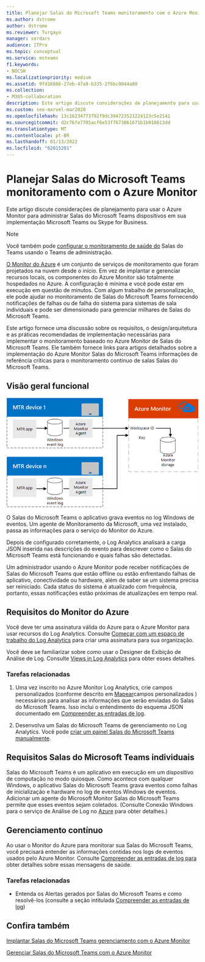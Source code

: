 ```yaml
---
title: Planejar Salas do Microsoft Teams monitoramento com o Azure Monitor
ms.author: dstrome
author: dstrome
ms.reviewer: Turgayo
manager: serdars
audience: ITPro
ms.topic: conceptual
ms.service: msteams
f1.keywords:
- NOCSH
ms.localizationpriority: medium
ms.assetid: 9fd16866-27eb-47a9-b335-2f6bc9044a80
ms.collection:
- M365-collaboration
description: Este artigo discute considerações de planejamento para usar o Azure Monitor para monitorar Salas do Microsoft Teams em sua Skype for Business ou Teams implementação.
ms.custom: seo-marvel-mar2020
ms.openlocfilehash: 13c16234773792f9dc394723521224123c5e2141
ms.sourcegitcommit: d2c76fe7705acf6e53f7673861671b1b018813dd
ms.translationtype: MT
ms.contentlocale: pt-BR
ms.lasthandoff: 01/13/2022
ms.locfileid: "62015201"
---
```

# <a name="plan-microsoft-teams-rooms-monitoring-with-azure-monitor"></a>Planejar Salas do Microsoft Teams monitoramento com o Azure Monitor
 
 Este artigo discute considerações de planejamento para usar o Azure Monitor para administrar Salas do Microsoft Teams dispositivos em sua implementação Microsoft Teams ou Skype for Business.

> [!NOTE]
> Você também pode [configurar o monitoramento de saúde do](../alerts/device-health-status.md) Salas do Teams usando o Teams de administração.

[O Monitor do Azure](/azure/azure-monitor/overview) é um conjunto de serviços de monitoramento que foram projetados na nuvem desde o início. Em vez de implantar e gerenciar recursos locais, os componentes do Azure Monitor são totalmente hospedados no Azure. A configuração é mínima e você pode estar em execução em questão de minutos. Com algum trabalho de personalização, ele pode ajudar no monitoramento de Salas do Microsoft Teams fornecendo notificações de falhas ou de falha do sistema para sistemas de sala individuais e pode ser dimensionado para gerenciar milhares de Salas do Microsoft Teams.
  
Este artigo fornece uma discussão sobre os requisitos, o design/arquitetura e as práticas recomendadas de implementação necessárias para implementar o monitoramento baseado no Azure Monitor de Salas do Microsoft Teams. Ele também fornece links para artigos detalhados sobre a implementação do Azure Monitor Salas do Microsoft Teams informações de referência críticas para o monitoramento contínuo de salas Salas do Microsoft Teams.
  
## <a name="functional-overview"></a>Visão geral funcional

![diagrama de Salas do Microsoft Teams gerenciamento usando o Azure Monitor.](../media/3f2ae1b8-61ea-4cd6-afb4-4bd75ccc746a.png)
  
O Salas do Microsoft Teams o aplicativo grava eventos no log Windows de eventos. Um agente de Monitoramento da Microsoft, uma vez instalado, passa as informações para o serviço do Monitor do Azure.
  
Depois de configurado corretamente, o Log Analytics analisará a carga JSON inserida nas descrições do evento para descrever como o Salas do Microsoft Teams está funcionando e quais falhas são detectadas.
  
Um administrador usando o Azure Monitor pode receber notificações de Salas do Microsoft Teams que estão offline ou estão enfrentando falhas de aplicativo, conectividade ou hardware, além de saber se um sistema precisa ser reiniciado. Cada status do sistema é atualizado com frequência, portanto, essas notificações estão próximas de atualizações em tempo real.
  
## <a name="azure-monitor-requirements"></a>Requisitos do Monitor do Azure

Você deve ter uma assinatura válida do Azure para o Azure Monitor para usar recursos do Log Analytics. Consulte [Começar com um espaço de trabalho do Log Analytics](/azure/azure-monitor/learn/quick-create-workspace) para criar uma assinatura para sua organização.
  
Você deve se familiarizar sobre como usar o Designer de Exibição de Análise de Log. Consulte [Views in Log Analytics](/azure/azure-monitor/platform/view-designer) para obter esses detalhes.
  
### <a name="related-tasks"></a>Tarefas relacionadas

1. Uma vez inscrito no Azure Monitor Log Analytics, crie campos personalizados (conforme descrito em [Mapear](azure-monitor-deploy.md#Custom_fields)campos personalizados ) necessários para analisar as informações que serão enviadas do Salas do Microsoft Teams. Isso inclui o entendimento do esquema JSON documentado em [Compreender as entradas de log](azure-monitor-manage.md#understand-the-log-entries).
    
2. Desenvolva um Salas do Microsoft Teams de gerenciamento no Log Analytics. Você pode [criar um painel Salas do Microsoft Teams manualmente](azure-monitor-deploy.md#create-a-microsoft-teams-rooms-dashboard-manually).
    
## <a name="individual-microsoft-teams-rooms-requirements"></a>Requisitos Salas do Microsoft Teams individuais

Salas do Microsoft Teams é um aplicativo em execução em um dispositivo de computação no modo quiosque. Como acontece com qualquer Windows, o aplicativo Salas do Microsoft Teams grava eventos como falhas de inicialização e hardware no log de eventos Windows de eventos. Adicionar um agente do Microsoft Monitor Salas do Microsoft Teams permite que esses eventos sejam coletados. (Consulte Conexão Windows para o serviço de Análise de Log no [Azure](/azure/azure-monitor/platform/agent-windows) para obter detalhes.)
  
## <a name="ongoing-management"></a>Gerenciamento contínuo

Ao usar o Monitor do Azure para monitorar sua Salas do Microsoft Teams, você precisará entender as informações contidas nos logs de eventos usados pelo Azure Monitor. Consulte [Compreender as entradas de log para](azure-monitor-manage.md#understand-the-log-entries) obter detalhes sobre essas mensagens de saúde.
  
### <a name="related-tasks"></a>Tarefas relacionadas

- Entenda os Alertas gerados por Salas do Microsoft Teams e como resolvê-los (consulte a seção intitulada [Compreender as entradas de log](azure-monitor-manage.md#understand-the-log-entries))
    
## <a name="see-also"></a>Confira também

[Implantar Salas do Microsoft Teams gerenciamento com o Azure Monitor](azure-monitor-deploy.md)
  
[Gerenciar Salas do Microsoft Teams com o Azure Monitor](azure-monitor-manage.md)
